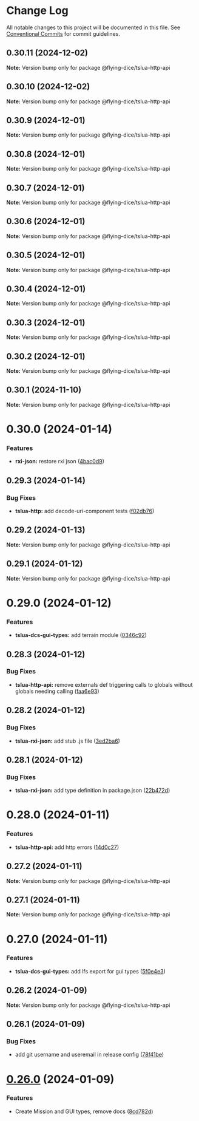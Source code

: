 # Change Log

All notable changes to this project will be documented in this file.
See [Conventional Commits](https://conventionalcommits.org) for commit guidelines.

## 0.30.11 (2024-12-02)

**Note:** Version bump only for package @flying-dice/tslua-http-api





## 0.30.10 (2024-12-02)

**Note:** Version bump only for package @flying-dice/tslua-http-api





## 0.30.9 (2024-12-01)

**Note:** Version bump only for package @flying-dice/tslua-http-api





## 0.30.8 (2024-12-01)

**Note:** Version bump only for package @flying-dice/tslua-http-api





## 0.30.7 (2024-12-01)

**Note:** Version bump only for package @flying-dice/tslua-http-api





## 0.30.6 (2024-12-01)

**Note:** Version bump only for package @flying-dice/tslua-http-api





## 0.30.5 (2024-12-01)

**Note:** Version bump only for package @flying-dice/tslua-http-api





## 0.30.4 (2024-12-01)

**Note:** Version bump only for package @flying-dice/tslua-http-api





## 0.30.3 (2024-12-01)

**Note:** Version bump only for package @flying-dice/tslua-http-api





## 0.30.2 (2024-12-01)

**Note:** Version bump only for package @flying-dice/tslua-http-api





## 0.30.1 (2024-11-10)

**Note:** Version bump only for package @flying-dice/tslua-http-api





# 0.30.0 (2024-01-14)


### Features

* **rxi-json:** restore rxi json ([4bac0d9](https://github.com/flying-dice/tslua-dcs/commit/4bac0d93a6da0de598a246e96eb3411eeb41b29b))





## 0.29.3 (2024-01-14)


### Bug Fixes

* **tslua-http:** add decode-uri-component tests ([f02db76](https://github.com/flying-dice/tslua-dcs/commit/f02db761d6821041e2e53b69911a505b2c8ec909))





## 0.29.2 (2024-01-13)

**Note:** Version bump only for package @flying-dice/tslua-http-api





## 0.29.1 (2024-01-12)

**Note:** Version bump only for package @flying-dice/tslua-http-api





# 0.29.0 (2024-01-12)


### Features

* **tslua-dcs-gui-types:** add terrain module ([0346c92](https://github.com/flying-dice/tslua-dcs/commit/0346c9209bdcd5acb71109da1a79817a4dfc8ef8))





## 0.28.3 (2024-01-12)


### Bug Fixes

* **tslua-http-api:** remove externals def triggering calls to globals without globals needing calling ([faa6e93](https://github.com/flying-dice/tslua-dcs/commit/faa6e9357f30f743b2fbd067b205cffd255c3e99))





## 0.28.2 (2024-01-12)


### Bug Fixes

* **tslua-rxi-json:** add stub .js file ([3ed2ba6](https://github.com/flying-dice/tslua-dcs/commit/3ed2ba6e0a0e3402c10abce43cda3473e12c329e))





## 0.28.1 (2024-01-12)


### Bug Fixes

* **tslua-rxi-json:** add type definition in package.json ([22b472d](https://github.com/flying-dice/tslua-dcs/commit/22b472db79b6b8b26e973f6a04f70865ad3c3d94))





# 0.28.0 (2024-01-11)


### Features

* **tslua-http-api:** add http errors ([14d0c27](https://github.com/flying-dice/tslua-dcs/commit/14d0c273e02266e3c26704ac03bea6d4d1a7d6a8))





## 0.27.2 (2024-01-11)

**Note:** Version bump only for package @flying-dice/tslua-http-api





## 0.27.1 (2024-01-11)

**Note:** Version bump only for package @flying-dice/tslua-http-api





# 0.27.0 (2024-01-11)


### Features

* **tslua-dcs-gui-types:** add lfs export for gui types ([5f0e4e3](https://github.com/flying-dice/tslua-dcs/commit/5f0e4e3c98d22177dfb16c6c141c23927c8d5ca4))





## 0.26.2 (2024-01-09)

**Note:** Version bump only for package @flying-dice/tslua-http-api





## 0.26.1 (2024-01-09)


### Bug Fixes

* add git username and useremail in release config ([78f41be](https://github.com/flying-dice/tslua-dcs/commit/78f41becefb192643fcb3baf34a63c3a6f9554a7))





# [0.26.0](https://github.com/flying-dice/tslua-dcs/compare/v0.25.0...v0.26.0) (2024-01-09)


### Features

* Create Mission and GUI types, remove docs ([8cd782d](https://github.com/flying-dice/tslua-dcs/commit/8cd782d99804e35cab406420ce3093196dc28c10))
